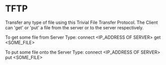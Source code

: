 # TFTP
Transfer any type of file using this Trivial File Transfer Protocol. The Client can 'get' or 'put' a file from the server or to the server respectively.

To get some file from Server
Type:
connect <IP_ADDRESS OF SERVER>
get <SOME_FILE>


To put some file onto the Server
Type:
connect <IP_ADDRESS OF SERVER>
put <SOME_FILE>
